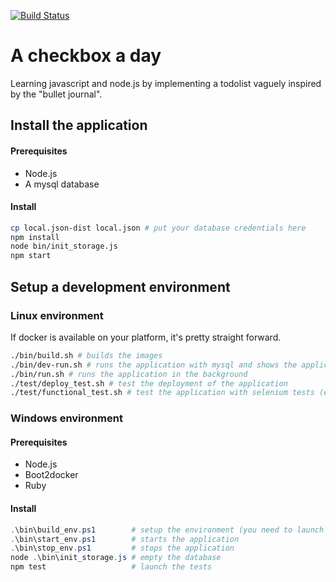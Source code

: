 [![Build Status](https://travis-ci.org/thomaslule/a-checkbox-a-day.svg?branch=master)](https://travis-ci.org/thomaslule/a-checkbox-a-day)

# A checkbox a day

Learning javascript and node.js by implementing a todolist vaguely inspired by the "bullet journal".

## Install the application

#### Prerequisites

- Node.js
- A mysql database

#### Install

```` bash
cp local.json-dist local.json # put your database credentials here
npm install
node bin/init_storage.js
npm start
````

## Setup a development environment

### Linux environment

If docker is available on your platform, it's pretty straight forward.

```` bash
./bin/build.sh # builds the images
./bin/dev-run.sh # runs the application with mysql and shows the application output
./bin/run.sh # runs the application in the background
./test/deploy_test.sh # test the deployment of the application
./test/functional_test.sh # test the application with selenium tests (everything still in docker, you have nothing to do)
````

### Windows environment

#### Prerequisites

- Node.js
- Boot2docker
- Ruby

#### Install

```` powershell
.\bin\build_env.ps1        # setup the environment (you need to launch this only once)
.\bin\start_env.ps1        # starts the application
.\bin\stop_env.ps1         # stops the application
node .\bin\init_storage.js # empty the database
npm test                   # launch the tests
````
